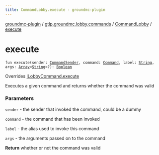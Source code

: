 ```yaml
---
title: CommandLobby.execute - groundmc-plugin
---
```


[groundmc-plugin](../../index.html) / [gtlp.groundmc.lobby.commands](../index.html) / [CommandLobby](index.html) / [execute](.)

# execute

`fun execute(sender: `[`CommandSender`](https://hub.spigotmc.org/javadocs/spigot/org/bukkit/command/CommandSender.html)`, command: `[`Command`](https://hub.spigotmc.org/javadocs/spigot/org/bukkit/command/Command.html)`, label: `[`String`](https://kotlinlang.org/api/latest/jvm/stdlib/kotlin/-string/index.html)`, args: `[`Array`](https://kotlinlang.org/api/latest/jvm/stdlib/kotlin/-array/index.html)`<`[`String`](https://kotlinlang.org/api/latest/jvm/stdlib/kotlin/-string/index.html)`>?): `[`Boolean`](https://kotlinlang.org/api/latest/jvm/stdlib/kotlin/-boolean/index.html)

Overrides [ILobbyCommand.execute](../-i-lobby-command/execute.html)

Executes a given command and returns whether the command was valid

### Parameters

`sender` - the sender that invoked the command, could be a dummy

`command` - the command that has been invoked

`label` - the alias used to invoke this command

`args` - the arguments passed on to the command

**Return**
whether or not the command was valid

